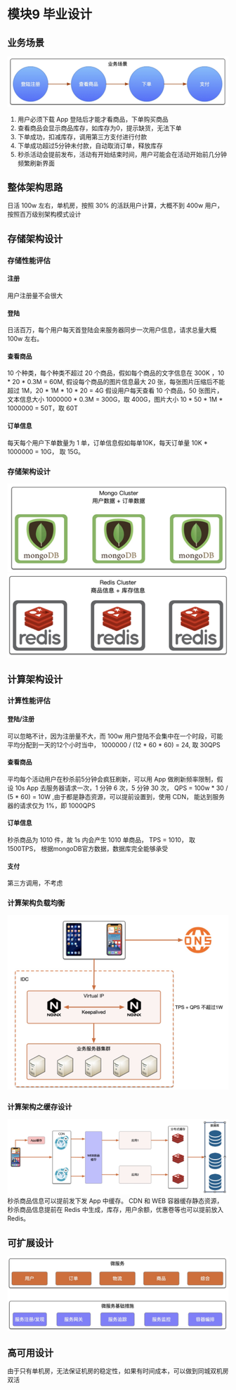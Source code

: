 # 模块9 毕业设计
## 业务场景
![](assets/16367325986227.jpg)
1. 用户必须下载 App 登陆后才能才看商品，下单购买商品
2. 查看商品会显示商品库存，如库存为0，提示缺货，无法下单
3. 下单成功，扣减库存，调用第三方支付进行付款
4. 下单成功超过5分钟未付款，自动取消订单，释放库存
5. 秒杀活动会提前发布，活动有开始结束时间，用户可能会在活动开始前几分钟频繁刷新界面

## 整体架构思路
日活 100w 左右，单机房，按照 30% 的活跃用户计算，大概不到 400w 用户，按照百万级别架构模式设计

## 存储架构设计
### 存储性能评估
#### 注册
用户注册量不会很大
#### 登陆
日活百万，每个用户每天首登陆会来服务器同步一次用户信息，请求总量大概 100w 左右。
#### 查看商品
10 个种类，每个种类不超过 20 个商品，假如每个商品的文字信息在 300K ，10 * 20 * 0.3M = 60M, 假设每个商品的图片信息最大 20 张，每张图片压缩后不能超过 1M，20 * 1M * 10 * 20 = 4G
假设用户每天查看 10 个商品，50 张图片， 文本信息大小 1000000 * 0.3M = 300G，取 400G，图片大小 10 * 50 * 1M * 1000000 = 50T，取 60T
#### 订单信息
每天每个用户下单数量为 1 单，订单信息假如每单10K，每天订单量 10K * 1000000 = 10G， 取 15G。
### 存储架构设计
![](assets/16367276447217.jpg)
![](assets/16367276527470.jpg)

## 计算架构设计
### 计算性能评估
#### 登陆/注册
可以忽略不计，因为注册量不大，而 100w 用户登陆不会集中在一个时段，可能平均分配到一天的12个小时当中， 1000000 / (12 * 60 * 60) = 24, 取 30QPS
#### 查看商品
平均每个活动用户在秒杀前5分钟会疯狂刷新，可以用 App 做刷新频率限制，假设 10s App 去服务器请求一次，1 分钟 6 次，5 分钟 30 次，
QPS = 100w * 30 / (5 * 60) = 10W ,由于都是静态资源，可以提前设置到，使用 CDN， 能达到服务器的请求仅为 1%，即 1000QPS
#### 订单信息
秒杀商品为 1010 件，故 1s 内会产生 1010 单商品， TPS = 1010， 取 1500TPS， 根据mongoDB官方数据，数据库完全能够承受
#### 支付
第三方调用，不考虑

### 计算架构负载均衡
![](assets/16367312584928.jpg)

### 计算架构之缓存设计
![](assets/16367315364852.jpg)
秒杀商品信息可以提前发下发 App 中缓存。 CDN 和 WEB 容器缓存静态资源，秒杀商品信息提前在 Redis 中生成，库存，用户余额，优惠卷等也可以提前放入Redis。

## 可扩展设计
![](assets/16367322865714.jpg)

## 高可用设计
由于只有单机房，无法保证机房的稳定性，如果有时间成本，可以做到同城双机房双活

